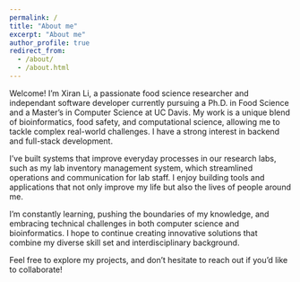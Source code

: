 ```yaml
---
permalink: /
title: "About me"
excerpt: "About me"
author_profile: true
redirect_from: 
  - /about/
  - /about.html
---
```


Welcome! I’m Xiran Li, a passionate food science researcher and independant software developer currently pursuing a Ph.D. in Food Science and a Master’s in Computer Science at UC Davis. My work is a unique blend of bioinformatics, food safety, and computational science, allowing me to tackle complex real-world challenges. I have a strong interest in backend and full-stack development.

I’ve built systems that improve everyday processes in our research labs, such as my lab inventory management system, which streamlined operations and communication for lab staff. I enjoy building tools and applications that not only improve my life but also the lives of people around me.

I’m constantly learning, pushing the boundaries of my knowledge, and embracing technical challenges in both computer science and bioinformatics. I hope to continue creating innovative solutions that combine my diverse skill set and interdisciplinary background.

Feel free to explore my projects, and don’t hesitate to reach out if you’d like to collaborate!
